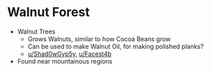 # Walnut Forest
- Walnut Trees
	- Grows Walnuts, similar to how Cocoa Beans grow
	- Can be used to make Walnut Oil, for making polished planks?
	- [u/Shad0wGyp5y](https://www.reddit.com/r/minecraftsuggestions/comments/z14obc/walnut_trees/), [u/Facest4b](https://www.reddit.com/r/Minecraft/comments/d7slcy/introducing_woodstain_114_a_resource_pack_that/)
- Found near mountainous regions